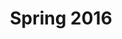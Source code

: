 ---
title: "Spring 2016"
clients: ["GH Bass"]
youtubeLink: "https://www.youtube.com/watch?v=iFLa-zFkGtQ"
featuredImage: "./featuredImage.png"
type: "Commercial"
---